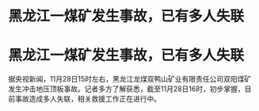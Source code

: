 # 黑龙江一煤矿发生事故，已有多人失联

# 黑龙江一煤矿发生事故，已有多人失联

据央视新闻，11月28日15时左右，黑龙江龙煤双鸭山矿业有限责任公司双阳煤矿发生冲击地压顶板事故。记者多方了解获悉，截至11月28日16时，初步掌握，目前事故造成多人失联，相关救援工作正在进行中。

